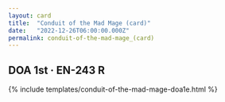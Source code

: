 ```yaml
---
layout: card
title:  "Conduit of the Mad Mage (card)"
date:   "2022-12-26T06:00:00.000Z"
permalink: conduit-of-the-mad-mage_(card)
---
```


## DOA 1st &middot; EN-243 R

{% include templates/conduit-of-the-mad-mage-doa1e.html %}
